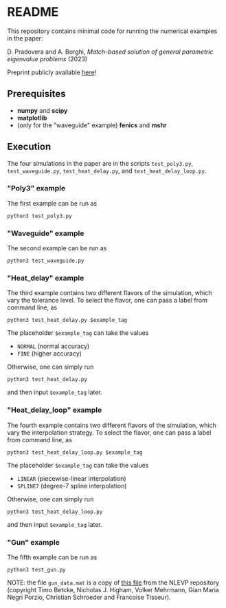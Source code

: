 # README

This repository contains minimal code for running the numerical examples in the paper:

D. Pradovera and A. Borghi, _Match-based solution of general parametric eigenvalue problems_ (2023)

Preprint publicly available [here](https://arxiv.org/abs/2308.05335)!

## Prerequisites
* **numpy** and **scipy**
* **matplotlib**
* (only for the "waveguide" example) **fenics** and **mshr**

## Execution
The four simulations in the paper are in the scripts `test_poly3.py`, `test_waveguide.py`, `test_heat_delay.py`, and `test_heat_delay_loop.py`.

### "Poly3" example
The first example can be run as
```
python3 test_poly3.py
```

### "Waveguide" example
The second example can be run as
```
python3 test_waveguide.py
```

### "Heat_delay" example
The third example contains two different flavors of the simulation, which vary the tolerance level.
To select the flavor, one can pass a label from command line, as
```
python3 test_heat_delay.py $example_tag
```
The placeholder `$example_tag` can take the values
* `NORMAL` (normal accuracy)
* `FINE` (higher accuracy)

Otherwise, one can simply run
```
python3 test_heat_delay.py
```
and then input `$example_tag` later.

### "Heat_delay_loop" example
The fourth example contains two different flavors of the simulation, which vary the interpolation strategy.
To select the flavor, one can pass a label from command line, as
```
python3 test_heat_delay_loop.py $example_tag
```
The placeholder `$example_tag` can take the values
* `LINEAR` (piecewise-linear interpolation)
* `SPLINE7` (degree-7 spline interpolation)

Otherwise, one can simply run
```
python3 test_heat_delay_loop.py
```
and then input `$example_tag` later.

### "Gun" example
The fifth example can be run as
```
python3 test_gun.py
```
NOTE: the file `gun_data.mat` is a copy of [this file](https://github.com/ftisseur/nlevp/blob/master/private/gun.mat) from the NLEVP repository (copyright Timo Betcke, Nicholas J. Higham, Volker Mehrmann, Gian Maria Negri Porzio, Christian Schroeder and Francoise Tisseur).
